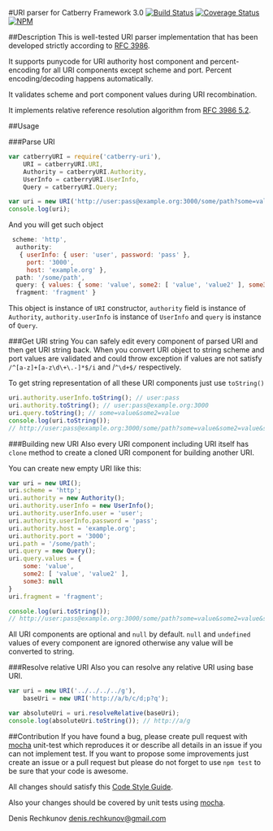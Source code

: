 #URI parser for Catberry Framework 3.0 [![Build Status](https://travis-ci.org/catberry/catberry-uri.png?branch=master)](https://travis-ci.org/catberry/catberry-uri) [![Coverage Status](https://coveralls.io/repos/catberry/catberry-uri/badge.png)](https://coveralls.io/r/catberry/catberry-uri)
[![NPM](https://nodei.co/npm/catberry-uri.png)](https://nodei.co/npm/catberry-uri/)

##Description
This is well-tested URI parser implementation that has been developed strictly
according to [RFC 3986](https://tools.ietf.org/html/rfc3986).

It supports punycode for URI authority host component and percent-encoding for
all URI components except scheme and port. Percent encoding/decoding
happens automatically.

It validates scheme and port component values during URI recombination.

It implements relative reference resolution algorithm from
[RFC 3986 5.2](https://tools.ietf.org/html/rfc3986#section-5.2).

##Usage

###Parse URI
```javascript
var catberryURI = require('catberry-uri'),
	URI = catberryURI.URI,
	Authority = catberryURI.Authority,
	UserInfo = catberryURI.UserInfo,
	Query = catberryURI.Query;

var uri = new URI('http://user:pass@example.org:3000/some/path?some=value&some2=value&some2=value2&some3#fragment');
console.log(uri);
```
And you will get such object
```javascript
 scheme: 'http',
  authority:
   { userInfo: { user: 'user', password: 'pass' },
     port: '3000',
     host: 'example.org' },
  path: '/some/path',
  query: { values: { some: 'value', some2: [ 'value', 'value2' ], some3: null } },
  fragment: 'fragment' }
```
This object is instance of `URI` constructor, `authority` field is instance
of `Authority`, `authority.userInfo` is instance of `UserInfo` and `query` is
instance of `Query`.

###Get URI string
You can safely edit every component of parsed URI and then get URI string back.
When you convert URI object to string scheme and port values are validated and
could throw exception if values are not satisfy `/^[a-z]+[a-z\d\+\.-]*$/i` and
/`^\d+$/` respectively.

To get string representation of all these URI components just use `toString()`
```javascript
uri.authority.userInfo.toString(); // user:pass
uri.authority.toString(); // user:pass@example.org:3000
uri.query.toString(); // some=value&some2=value
console.log(uri.toString());
// http://user:pass@example.org:3000/some/path?some=value&some2=value&some2=value2&some3#fragment
```

###Building new URI
Also every URI component including URI itself has `clone` method to create
a cloned URI component for building another URI.

You can create new empty URI like this:
```javascript
var uri = new URI();
uri.scheme = 'http';
uri.authority = new Authority();
uri.authority.userInfo = new UserInfo();
uri.authority.userInfo.user = 'user';
uri.authority.userInfo.password = 'pass';
uri.authority.host = 'example.org';
uri.authority.port = '3000';
uri.path = '/some/path';
uri.query = new Query();
uri.query.values = {
	some: 'value',
	some2: [ 'value', 'value2' ],
	some3: null
}
uri.fragment = 'fragment';

console.log(uri.toString());
// http://user:pass@example.org:3000/some/path?some=value&some2=value&some2=value2&some3#fragment
```
All URI components are optional and `null` by default.
`null` and `undefined` values of every component are ignored otherwise any value
will be converted to string.

###Resolve relative URI
Also you can resolve any relative URI using base URI.
```javascript
var uri = new URI('../../../../g'),
	baseUri = new URI('http://a/b/c/d;p?q');

var absoluteUri = uri.resolveRelative(baseUri);
console.log(absoluteUri.toString()); // http://a/g
```

##Contribution
If you have found a bug, please create pull request with [mocha](https://www.npmjs.org/package/mocha)
unit-test which reproduces it or describe all details in an issue if you can not
implement test. If you want to propose some improvements just create an issue or
a pull request but please do not forget to use `npm test` to be sure that your
code is awesome.

All changes should satisfy this [Code Style Guide](https://github.com/catberry/catberry/blob/4.0.0/docs/code-style-guide.md).

Also your changes should be covered by unit tests using [mocha](https://www.npmjs.org/package/mocha).

Denis Rechkunov <denis.rechkunov@gmail.com>